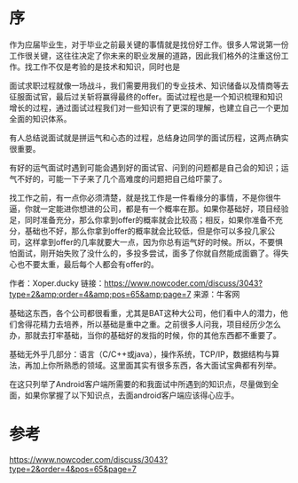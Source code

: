 # 序


作为应届毕业生，对于毕业之前最关键的事情就是找份好工作。很多人常说第一份工作很关键，这往往决定了你未来的职业发展的道路，因此我们格外的注重这份工作。找工作不仅是考验的是技术和知识，同时也是

面试求职过程就像一场战斗，我们需要用我们的专业技术、知识储备以及情商等去征服面试官，最后过关斩将赢得最终的offer。面试过程也是一个知识梳理和知识增长的过程，通过面试过程我们对一些知识有了更深的理解，也建立自己一个更加全面的知识体系。

有人总结说面试就是拼运气和心态的过程，总结身边同学的面试历程，这两点确实很重要。

有好的运气面试时遇到可能会遇到好的面试官、问到的问题都是自己会的知识；运气不好的，可能一下子来了几个高难度的问题把自己给吓蒙了。





找工作之前，有一点你必须清楚，就是找工作是一件看缘分的事情，不是你很牛逼，你就一定能进你想进的公司，都是有一个概率在那。如果你基础好，项目经验足，同时准备充分，那么你拿到offer的概率就会比较高；相反，如果你准备不充分，基础也不好，那么你拿到offer的概率就会比较低，但是你可以多投几家公司，这样拿到offer的几率就要大一点，因为你总有运气好的时候。所以，不要惧怕面试，刚开始失败了没什么的，多投多尝试，面多了你就自然能成面霸了。得失心也不要太重，最后每个人都会有offer的。


作者：Xoper.ducky
链接：https://www.nowcoder.com/discuss/3043?type=2&amp;order=4&amp;pos=65&amp;page=7
来源：牛客网

基础这东西，各个公司都很看重，尤其是BAT这种大公司，他们看中人的潜力，他们舍得花精力去培养，所以基础是重中之重。之前很多人问我，项目经历少怎么办，那就去打牢基础，当你的基础好的发指的时候，你的其他东西都不重要了。
  
  
基础无外乎几部分：语言（C/C++或java），操作系统，TCP/IP，数据结构与算法，再加上你所熟悉的领域。这里面其实有很多东西，各大面试宝典都有列举。
  
  
在这只列举了Android客户端所需要的和我面试中所遇到的知识点，尽量做到全面，如果你掌握了以下知识点，去面android客户端应该得心应手。

# 参考
https://www.nowcoder.com/discuss/3043?type=2&order=4&pos=65&page=7

